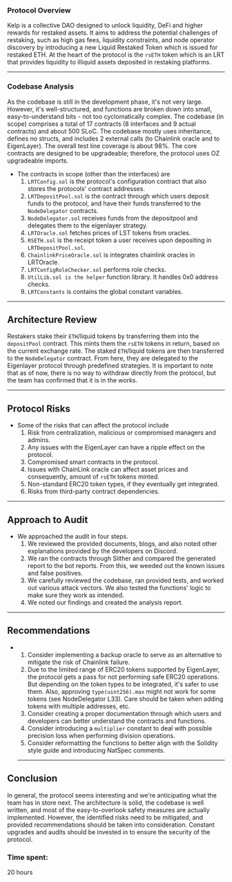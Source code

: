 ### **Protocol Overview**

  Kelp is a collective DAO designed to unlock liquidity, DeFi and higher rewards for restaked assets. It aims to address the potential challenges of restaking, such as high gas fees, liquidity constraints, and node operator discovery by introducing a new Liquid Restaked Token which is issued for restaked ETH. At the heart of the protocol is the `rsETH` token which is an LRT that provides liquidity to illiquid assets deposited in restaking platforms.
  
***
### **Codebase Analysis**

  As the codebase is still in the development phase, it's not very large. However, it's well-structured, and functions are broken down into small, easy-to-understand bits - not too cyclomatically complex. The codebase (in scope) comprises a total of 17 contracts (8 interfaces and 9 actual contracts) and about 500 SLoC. The codebase mostly uses inheritance, defines no structs, and includes 2 external calls (to Chainlink oracle and to EigenLayer). The overall test line coverage is about 98%. The core contracts are designed to be upgradeable; therefore, the protocol uses OZ upgradeable imports.
  
- The contracts in scope (other than the interfaces) are 
  1. `LRTConfig.sol` is the protocol's configuration contract	that also stores the protocols' contract addresses.
  2. `LRTDepositPool.sol` is the contract through which users deposit funds to the protocol, and have their funds transferred to the `NodeDelegator` contracts.
  3. `NodeDelegator.sol` receives funds from the depositpool and delegates them to the eigenlayer strategy.
  4. `LRTOracle.sol` fetches prices of LST tokens from oracles.
  5. `RSETH.sol` is the	receipt token a user receives upon depositing in `LRTDepositPool.sol`.
  6. `ChainlinkPriceOracle.sol` is integrates chainlink oracles in LRTOracle.
  7. `LRTConfigRoleChecker.sol` performs role checks.
  8. `UtilLib.sol is the helper` function library. It handles 0x0 address checks.
  9. `LRTConstants` is contains the global constant variables.

***
## **Architecture Review**

  Restakers stake their `ETH`/liquid tokens by transferring them into the `depositPool` contract. This mints them the `rsETH` tokens in return, based on the current exchange rate. The staked `ETH`/liquid tokens are then transferred to the `NodeDelegator` contract. From here, they are delegated to the Eigenlayer protocol through predefined strategies. It is important to note that as of now, there is no way to withdraw directly from the protocol, but the team has confirmed that it is in the works.
  
***
## **Protocol Risks**
- Some of the risks that can affect the protocol include
  1. Risk from centralization, malicious or compromised managers and admins.
  2. Any issues with the EigenLayer can have a ripple effect on the protocol.
  3. Compromised smart contracts in the protocol.
  4. Issues with ChainLink oracle can affect asset prices and consequently, amount of `rsETH` tokens minted.
  5. Non-standard ERC20 token types, if they eventually get integrated.
  6. Risks from third-party contract dependencies.

***
 
 ## **Approach to Audit**
  - We approached the audit in four steps.
    1. We reviewed the provided documents, blogs, and also noted other explanations provided by the developers on Discord.
    2. We ran the contracts through Slither and compared the generated report to the bot reports. From this, we weeded out the known issues and false positives.
    3. We carefully reviewed the codebase, ran provided tests, and worked out various attack vectors. We also tested the functions' logic to make sure they work as intended.
    4. We noted our findings and created the analysis report.
 ***    

## **Recommendations**
-  
  1. Consider implementing a backup oracle to serve as an alternative to mitigate the risk of Chainlink failure.
  2. Due to the limited range of ERC20 tokens supported by EigenLayer, the protocol gets a pass for not performing safe ERC20 operations. But depending on the token types to be integrated, it's safer to use them. Also, approving `type(uint256).max` might not work for some tokens (see NodeDelegator L33). Care should be taken when adding tokens with multiple addresses, etc.
  3. Consider creating a proper documentation through which users and developers can better understand the contracts and functions.
  4. Consider introducing a `multiplier` constant to deal with possible precision loss when performing division operations.
  5. Consider reformatting the functions to better align with the Solidity style guide and introducing NatSpec comments.

  ***
## **Conclusion**
  In general, the protocol seems interesting and we're anticipating what the team has in store next. The architecture is solid, the codebase is well written, and most of the easy-to-overlook safety measures are actually implemented. However, the identified risks need to be mitigated, and provided recommendations should be taken into consideration. Constant upgrades and audits should be invested in to ensure the security of the protocol.


### Time spent:
20 hours